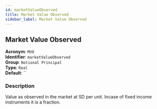 ```yaml
---
id: marketValueObserved
title: Market Value Observed
sidebar_label: Market Value Observed
---
```


## Market Value Observed

**Acronym**: `MVO`  
**Identifier**: `marketValueObserved`  
**Group**: `Notional Principal`  
**Type**: `Real`  
**Default**: ``  

### Description
Value as observed in the market at SD per unit. Incase of fixed income instruments it is a fraction.
